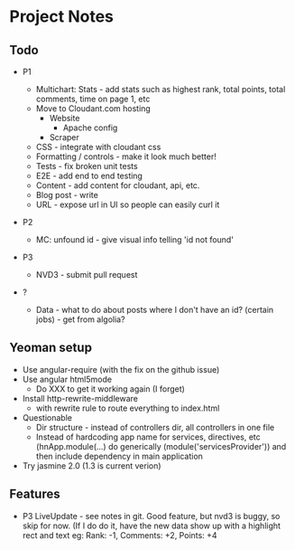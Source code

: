 # Project Notes

## Todo
* P1
    * Multichart: Stats - add stats such as highest rank, total points, total comments, time on page 1, etc
    * Move to Cloudant.com hosting
        * Website
            * Apache config
        * Scraper
    * CSS - integrate with cloudant css
    * Formatting / controls - make it look much better!
    * Tests - fix broken unit tests
    * E2E - add end to end testing
    * Content - add content for cloudant, api, etc.
    * Blog post - write
    * URL - expose url in UI so people can easily curl it

* P2
    * MC: unfound id - give visual info telling 'id not found'

* P3
    * NVD3 - submit pull request


* ?
    * Data - what to do about posts where I don't have an id? (certain jobs) - get from algolia?

## Yeoman setup
* Use angular-require (with the fix on the github issue)
* Use angular html5mode
    * Do XXX to get it working again (I forget)
* Install http-rewrite-middleware
    * with rewrite rule to route everything to index.html
* Questionable
    * Dir structure - instead of controllers dir, all controllers in one file
    * Instead of hardcoding app name for services, directives, etc (hnApp.module(...) do generically (module('servicesProvider')) and then include dependency in main application
* Try jasmine 2.0 (1.3 is current verion)



## Features
* P3 LiveUpdate - see notes in git. Good feature, but nvd3 is buggy, so skip for now.  (If I do do it, have the new data show up with a highlight rect and text eg: Rank: -1, Comments: +2, Points: +4
